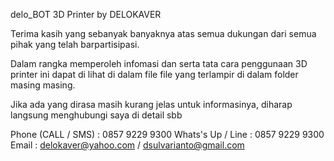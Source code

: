 delo_BOT 3D Printer by DELOKAVER


Terima kasih yang sebanyak banyaknya atas semua dukungan dari semua pihak yang telah barpartisipasi.


Dalam rangka memperoleh infomasi dan serta tata cara penggunaan 3D printer ini dapat di lihat di dalam file file yang terlampir di dalam folder masing masing.

Jika ada yang dirasa masih kurang jelas untuk informasinya, diharap langsung menghubungi saya di detail sbb

Phone (CALL / SMS) : 0857 9229 9300
Whats's Up / Line  : 0857 9229 9300
Email : delokaver@yahoo.com / dsulvarianto@gmail.com



